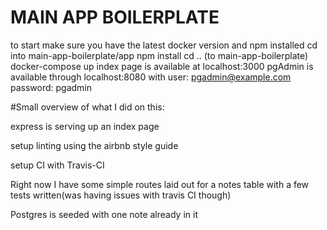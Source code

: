 # MAIN APP BOILERPLATE
to start make sure you have the latest docker version and npm installed
cd into main-app-boilerplate/app
npm install
cd .. (to main-app-boilerplate)
docker-compose up
index page is available at localhost:3000
pgAdmin is available through localhost:8080 with user: pgadmin@example.com password: pgadmin


#Small overview of what I did on this:

express is serving up an index page

setup linting using the airbnb style guide

setup CI with Travis-CI

Right now I have some simple routes laid out for a notes table with a few tests written(was having issues with travis CI though)

Postgres is seeded with one note already in it

